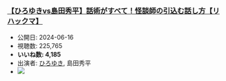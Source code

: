 ### [【ひろゆきvs島田秀平】話術がすべて！怪談師の引込む話し方【リハックマ】](https://www.youtube.com/watch?v=9UVvD82zjas)
-   公開日: 2024-06-16
-   視聴数: 225,765
-   **いいね数: 4,185**
-   出演者: [ひろゆき](/rehacq_fan/people/ひろゆき "wikilink"), 島田秀平
- [![](https://img.youtube.com/vi/9UVvD82zjas/hqdefault.jpg)](https://www.youtube.com/watch?v=9UVvD82zjas)
